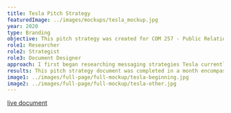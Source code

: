 ```yaml
---
title: Tesla Pitch Strategy
featuredImage: ../images/mockups/tesla_mockup.jpg
year: 2020
type: Branding
objective: This pitch strategy was created for COM 257 - Public Relations Techniques at Purdue University as coursework to immerse ourselves into a company’s messaging strategies. This strategy required research into Tesla’s brand, voice, and competitors to propose four strategies for implementation in 2021. The campaign strategies had four main objectives, to generate buzz, generate sales, attract new audiences, and propose media outlets.
role1: Researcher
role2: Strategist
role3: Document Designer
approach: I first began researching messaging strategies Tesla currently utilized and recognized what made the company different. I wrote out all of the content in a document then created a stylized document that aligned more closely with Tesla’s brand in Adobe InDesign.
results: This pitch strategy document was completed in a month encompassing both research and overall document design. The final deliverable adheres to Tesla’s current branding and is up to date with new product releases. My professor was very impressed with the effort and content of my pitch strategy and gave me a grade that reflected my work.
image1: ../images/full-page/full-mockup/tesla-beginning.jpg
image2: ../images/full-page/full-mockup/tesla-other.jpg
---
```


<a href="https://issuu.com/ndwenge/docs/pitch-strategy-reduced" style="color: #212529;">live document</a>
